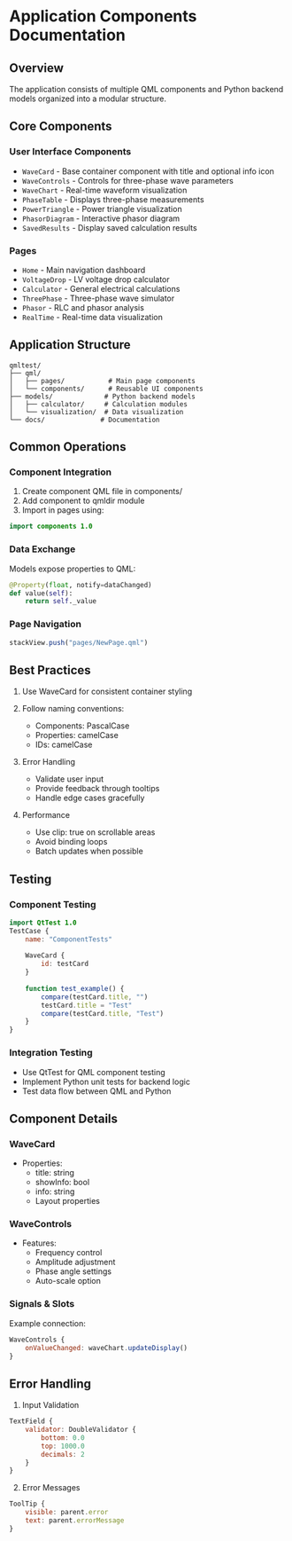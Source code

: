 # Application Components Documentation

## Overview
The application consists of multiple QML components and Python backend models organized into a modular structure.

## Core Components

### User Interface Components
- `WaveCard` - Base container component with title and optional info icon
- `WaveControls` - Controls for three-phase wave parameters
- `WaveChart` - Real-time waveform visualization
- `PhaseTable` - Displays three-phase measurements
- `PowerTriangle` - Power triangle visualization
- `PhasorDiagram` - Interactive phasor diagram
- `SavedResults` - Display saved calculation results

### Pages
- `Home` - Main navigation dashboard
- `VoltageDrop` - LV voltage drop calculator
- `Calculator` - General electrical calculations
- `ThreePhase` - Three-phase wave simulator
- `Phasor` - RLC and phasor analysis
- `RealTime` - Real-time data visualization

## Application Structure
```
qmltest/
├── qml/
│   ├── pages/           # Main page components
│   └── components/      # Reusable UI components
├── models/             # Python backend models
│   ├── calculator/     # Calculation modules
│   └── visualization/  # Data visualization 
└── docs/              # Documentation
```

## Common Operations

### Component Integration
1. Create component QML file in components/
2. Add component to qmldir module
3. Import in pages using:
```qml
import components 1.0
```

### Data Exchange
Models expose properties to QML:
```python
@Property(float, notify=dataChanged)
def value(self):
    return self._value
```

### Page Navigation
```qml
stackView.push("pages/NewPage.qml")
```

## Best Practices

1. Use WaveCard for consistent container styling
2. Follow naming conventions:
   - Components: PascalCase
   - Properties: camelCase
   - IDs: camelCase
   
3. Error Handling
   - Validate user input
   - Provide feedback through tooltips
   - Handle edge cases gracefully

4. Performance
   - Use clip: true on scrollable areas
   - Avoid binding loops
   - Batch updates when possible

## Testing
### Component Testing
```qml
import QtTest 1.0
TestCase {
    name: "ComponentTests"
    
    WaveCard {
        id: testCard
    }
    
    function test_example() {
        compare(testCard.title, "")
        testCard.title = "Test"
        compare(testCard.title, "Test")
    }
}
```

### Integration Testing
- Use QtTest for QML component testing
- Implement Python unit tests for backend logic
- Test data flow between QML and Python

## Component Details

### WaveCard
- Properties:
  - title: string
  - showInfo: bool
  - info: string
  - Layout properties

### WaveControls  
- Features:
  - Frequency control
  - Amplitude adjustment
  - Phase angle settings
  - Auto-scale option

### Signals & Slots
Example connection:
```qml
WaveControls {
    onValueChanged: waveChart.updateDisplay()
}
```

## Error Handling
1. Input Validation
```qml
TextField {
    validator: DoubleValidator {
        bottom: 0.0
        top: 1000.0
        decimals: 2
    }
}
```

2. Error Messages
```qml
ToolTip {
    visible: parent.error
    text: parent.errorMessage
}
```
